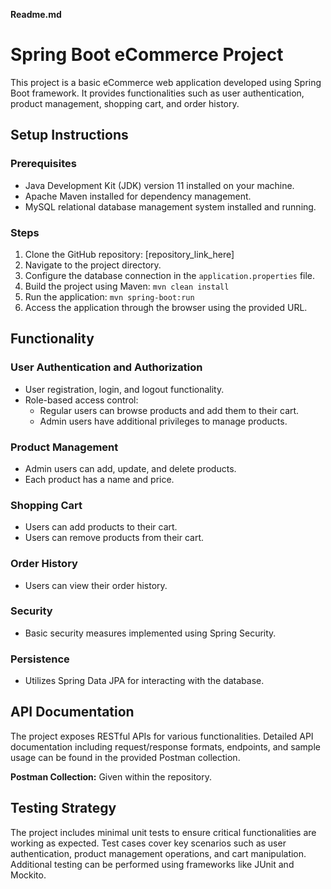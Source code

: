 **Readme.md**

# Spring Boot eCommerce Project

This project is a basic eCommerce web application developed using Spring Boot framework. It provides functionalities such as user authentication, product management, shopping cart, and order history.

## Setup Instructions

### Prerequisites
- Java Development Kit (JDK) version 11 installed on your machine.
- Apache Maven installed for dependency management.
- MySQL relational database management system installed and running.

### Steps
1. Clone the GitHub repository: [repository_link_here]
2. Navigate to the project directory.
3. Configure the database connection in the `application.properties` file.
4. Build the project using Maven: `mvn clean install`
5. Run the application: `mvn spring-boot:run`
6. Access the application through the browser using the provided URL.


## Functionality

### User Authentication and Authorization
- User registration, login, and logout functionality.
- Role-based access control:
  - Regular users can browse products and add them to their cart.
  - Admin users have additional privileges to manage products.

### Product Management
- Admin users can add, update, and delete products.
- Each product has a name and price.

### Shopping Cart
- Users can add products to their cart.
- Users can remove products from their cart.

### Order History
- Users can view their order history.

### Security
- Basic security measures implemented using Spring Security.

### Persistence
- Utilizes Spring Data JPA for interacting with the database.

## API Documentation

The project exposes RESTful APIs for various functionalities. Detailed API documentation including request/response formats, endpoints, and sample usage can be found in the provided Postman collection.

**Postman Collection:** Given within the repository.

## Testing Strategy

The project includes minimal unit tests to ensure critical functionalities are working as expected. Test cases cover key scenarios such as user authentication, product management operations, and cart manipulation. Additional testing can be performed using frameworks like JUnit and Mockito.
